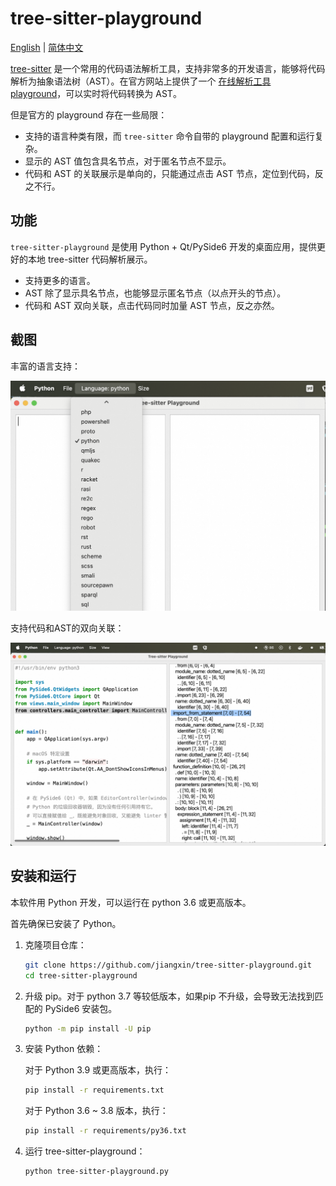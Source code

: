 # tree-sitter-playground

[English](README.md) | [简体中文](README.zh-CN.md)

[tree-sitter](https://tree-sitter.github.io/tree-sitter/) 是一个常用的代码语法解析工具，支持非常多的开发语言，能够将代码解析为抽象语法树（AST）。在官方网站上提供了一个 [在线解析工具 playground](https://tree-sitter.github.io/tree-sitter/7-playground.html)，可以实时将代码转换为 AST。

但是官方的 playground 存在一些局限：
* 支持的语言种类有限，而 `tree-sitter` 命令自带的 playground 配置和运行复杂。
* 显示的 AST 值包含具名节点，对于匿名节点不显示。
* 代码和 AST 的关联展示是单向的，只能通过点击 AST 节点，定位到代码，反之不行。

## 功能

`tree-sitter-playground` 是使用 Python + Qt/PySide6 开发的桌面应用，提供更好的本地 tree-sitter 代码解析展示。

* 支持更多的语言。
* AST 除了显示具名节点，也能够显示匿名节点（以点开头的节点）。
* 代码和 AST 双向关联，点击代码同时加量 AST 节点，反之亦然。


## 截图

丰富的语言支持：

![Supported languages](images/languages.png)

支持代码和AST的双向关联：

![tree-sitter-playground](images/tree-sitter-playground.png)


## 安装和运行

本软件用 Python 开发，可以运行在 python 3.6 或更高版本。

首先确保已安装了 Python。

1. 克隆项目仓库：

   ```bash
   git clone https://github.com/jiangxin/tree-sitter-playground.git
   cd tree-sitter-playground
   ```

2. 升级 pip。对于 python 3.7 等较低版本，如果pip 不升级，会导致无法找到匹配的 PySide6 安装包。

   ```bash
   python -m pip install -U pip
   ```

3. 安装 Python 依赖：

   对于 Python 3.9 或更高版本，执行：

   ```bash
   pip install -r requirements.txt
   ```

   对于 Python 3.6 ~ 3.8 版本，执行：

   ```bash
   pip install -r requirements/py36.txt
   ```

4. 运行 tree-sitter-playground：

   ```bash
   python tree-sitter-playground.py
   ```

